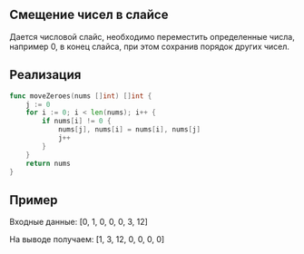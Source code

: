 ## Смещение чисел в слайсе

Дается числовой слайс, необходимо переместить определенные числа, например 0, в конец слайса, при этом сохранив порядок других чисел.

## Реализация

```go
func moveZeroes(nums []int) []int {
	j := 0
	for i := 0; i < len(nums); i++ {
		if nums[i] != 0 {
			nums[j], nums[i] = nums[i], nums[j]
			j++
		}
	}
	return nums
}
```

## Пример
Входные данные: [0, 1, 0, 0, 0, 3, 12]

На выводе получаем: [1, 3, 12, 0, 0, 0, 0]
